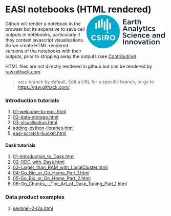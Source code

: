# EASI notebooks (HTML rendered) <img align="right" src="../resources/csiro_easi_logo.png">

Github will render a notebook in the browser but its expensive to save cell outputs in notebooks, particularly if they contain javascript visualisations.
So we create HTML-rendered versions of the notebooks with their outputs, prior to stripping away the outputs (see [Contributing](../README.md#contributing)).

HTML files are not directly rendered in github but can be rendered by [raw.githack.com](https://raw.githack.com).

> `main` branch by default. Edit a URL for a specific branch, or go to https://raw.githack.com/.

### Introduction tutorials
1. [01-welcome-to-easi.html](https://raw.githack.com/csiro-easi/easi-notebooks/main/html/notebooks/01-welcome-to-easi.html)
1. [02-data-storage.html](https://raw.githack.com/csiro-easi/easi-notebooks/main/html/notebooks/02-data-storage.html)
1. [03-visualisation.html](https://raw.githack.com/csiro-easi/easi-notebooks/main/html/notebooks/03-visualisation.html)
1. [adding-python-libraries.html](https://raw.githack.com/csiro-easi/easi-notebooks/main/html/notebooks/adding-python-libraries.html)
1. [easi-scratch-bucket.html](https://raw.githack.com/csiro-easi/easi-notebooks/main/html/notebooks/easi-scratch-bucket.html)

#### Dask tutorials
1. [01-Introduction_to_Dask.html](https://raw.githack.com/csiro-easi/easi-notebooks/main/html/notebooks/dask/01-Introduction_to_Dask.html)
1. [02-ODC_with_Dask.html](https://raw.githack.com/csiro-easi/easi-notebooks/main/html/notebooks/dask/02-ODC_with_Dask.html)
1. [03-Larger_than_RAM_with_LocalCluster.html](https://raw.githack.com/csiro-easi/easi-notebooks/main/html/notebooks/dask/03-Larger_than_RAM_with_LocalCluster.html)
1. [04-Go_Big_or_Go_Home_Part_1.html](https://raw.githack.com/csiro-easi/easi-notebooks/main/html/notebooks/dask/04-Go_Big_or_Go_Home_Part_1.html)
1. [05-Go_Big_or_Go_Home_Part_2.html](https://raw.githack.com/csiro-easi/easi-notebooks/main/html/notebooks/dask/05-Go_Big_or_Go_Home_Part_2.html)
1. [06-On_Chunks_-_The_Art_of_Dask_Tuning_Part_1.html](https://raw.githack.com/csiro-easi/easi-notebooks/main/html/notebooks/dask/06-On_Chunks_-_The_Art_of_Dask_Tuning_Part_1.html)

### Data product examples
1. [sentinel-2-l2a.html](https://raw.githack.com/csiro-easi/easi-notebooks/main/html/notebooks/data_products/sentinel-2-l2a.html)
